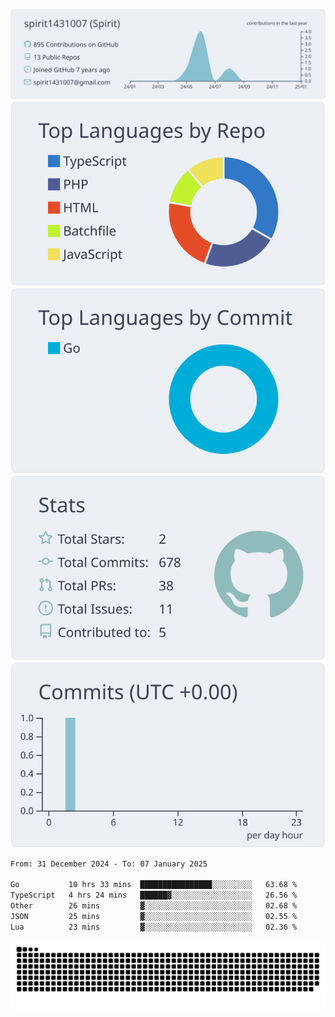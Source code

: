 [![](https://raw.githubusercontent.com/spirit1431007/spirit1431007/master/profile-summary-card-output/nord_bright/0-profile-details.svg)](https://git.io/spiritx)
[![](https://raw.githubusercontent.com/spirit1431007/spirit1431007/master/profile-summary-card-output/nord_bright/1-repos-per-language.svg)](https://git.io/spiritx) [![](https://raw.githubusercontent.com/spirit1431007/spirit1431007/master/profile-summary-card-output/nord_bright/2-most-commit-language.svg)](https://git.io/spiritx)
[![](https://raw.githubusercontent.com/spirit1431007/spirit1431007/master/profile-summary-card-output/nord_bright/3-stats.svg)](https://git.io/spiritx) [![](https://raw.githubusercontent.com/spirit1431007/spirit1431007/master/profile-summary-card-output/nord_bright/4-productive-time.svg)](https://git.io/spiritx)

<!--START_SECTION:waka-->

```txt
From: 31 December 2024 - To: 07 January 2025

Go           10 hrs 33 mins  ████████████████░░░░░░░░░   63.68 %
TypeScript   4 hrs 24 mins   ██████▓░░░░░░░░░░░░░░░░░░   26.56 %
Other        26 mins         ▓░░░░░░░░░░░░░░░░░░░░░░░░   02.68 %
JSON         25 mins         ▓░░░░░░░░░░░░░░░░░░░░░░░░   02.55 %
Lua          23 mins         ▓░░░░░░░░░░░░░░░░░░░░░░░░   02.36 %
```

<!--END_SECTION:waka-->

![contribution](https://github.com/spirit1431007/spirit1431007/blob/output/github-contribution-grid-snake.svg)
